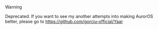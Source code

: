 > [!WARNING]
> Deprecated. If you want to see my another attempts into making AurorOS better, please go to https://github.com/gorciu-official/Yaar
